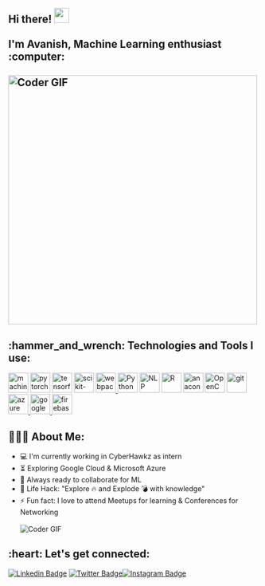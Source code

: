 <h2 align="left">
 <abc>
  <br>Hi there! <img src="https://user-images.githubusercontent.com/42378118/110234147-e3259600-7f4e-11eb-95be-0c4047144dea.gif" width="30"><br>
  <br> I'm Avanish, Machine Learning enthusiast :computer:<br>
  <br>
    <img src="https://images.squarespace-cdn.com/content/v1/5feb53185d3dab691b47361b/1609930648540-2AG2AUX4BL35UJ6H0PEZ/e2f96-old-header-machine-learning-pt1.gif" alt="Coder GIF" width="500">
 </abc>
</h2> 
<h2 align="left">:hammer_and_wrench: Technologies and Tools I use:</h2>
<p align="left">
    <a target="_blank"> <img src="https://www.prakalpana.com/wp-content/uploads/2020/10/machine-banner.png" alt="machine learning" width="40" height="40"/> </a>
    <a target="_blank"> <img src="https://pytorch.org/assets/images/pytorch-logo.png" alt="pytorch" width="40" height="40"/> </a>
<a target="_blank"> <img src="https://media.wired.com/photos/5955b14c63d43b038e9bc5e7/master/w_2560%2Cc_limit/google-tensor-flow-logo-S.jpg" alt="tensorflow" width="40" height="40"/> </a>
    <a target="_blank"> <img src="https://mpng.subpng.com/20180805/kff/kisspng-scikit-learn-python-computer-icons-scikit-image-ma-data-science-ermlab-software-5b67c768dfc2b8.4692877115335279129165.jpg" alt="scikit-learn" width="40" height="40"/> </a>
<a href="https://webpack.js.org/" target="_blank"> <img src="https://www.vectorlogo.zone/logos/js_webpack/js_webpack-icon.svg" alt="webpack" width="40" height="40"/> </a>
<a target="_blank"> <img src="https://upload.wikimedia.org/wikipedia/commons/thumb/c/c3/Python-logo-notext.svg/1200px-Python-logo-notext.svg.png" alt="Python" width="40" height="40"/> </a>
      <a target="_blank"> <img src="https://image.shutterstock.com/shutterstock/photos/1585134601/display_1500/stock-vector-head-brain-nlp-icon-vector-neuro-linguistic-programming-logo-natural-language-processing-sign-1585134601.jpg" alt="NLP" width="40" height="40"/> </a>
    <a target="_blank"> <img src="https://www.r-project.org/logo/Rlogo.svg" alt="R" width="40" height="40"/> </a>
    <a target="_blank"> <img src="https://docs.anaconda.com/_images/Navigator_Launchpad_icon.png" alt="anaconda" width="40" height="40"/> </a>
<a target="_blank"> <img src="https://images.ctfassets.net/76f8cs5bg9si/6FLCvqXO0wcsD84P6T23KH/54984093ae2e92d27910b61f06400cf2/cv.png?w=2560&q=100" alt="OpenCV" width="40" height="40"/> </a>
<a href="https://git-scm.com/" target="_blank"> <img src="https://www.vectorlogo.zone/logos/git-scm/git-scm-icon.svg" alt="git" width="40" height="40"/> </a>
<a href="https://azure.microsoft.com/en-us/" target="_blank"> <img src="https://www.vectorlogo.zone/logos/microsoft_azure/microsoft_azure-icon.svg" alt="azure" width="40" height="40"/> </a>
 <a href="https://cloud.google.com/" target="_blank"> <img src="https://www.vectorlogo.zone/logos/google_cloud/google_cloud-icon.svg" alt="google cloud" width="40" height="40"/> </a>
 <a href="https://firebase.google.com/" target="_blank"> <img src="https://www.vectorlogo.zone/logos/firebase/firebase-icon.svg" alt="firebase" width="40" height="40"/> </a>
    </p>

<h2 align="left">👨🏻‍💻 About Me:</h2>

- :computer: I'm currently working in CyberHawkz as intern
- :hourglass_flowing_sand:  Exploring Google Cloud & Microsoft Azure
- :rocket: Always ready to collaborate for ML
- :dart: Life Hack: "Explore :fire: and Explode :bomb: with knowledge" 
- :zap: Fun fact: I love to attend Meetups for learning & Conferences for Networking<br>
<br><img src="https://i.pinimg.com/originals/75/57/e8/7557e86adf897ad889687b760cf0e7ce.gif" alt="Coder GIF">
</abc>

<h2 align="left">:heart: Let's get connected:</h2>

[![Linkedin Badge](https://img.shields.io/badge/-avanish-blue?style=flat-square&logo=Linkedin&logoColor=white&link=https://www.linkedin.com/in/avanish-singh-763aa81b2)](https://www.linkedin.com/in/avanish-singh-763aa81b2) [![Twitter Badge](https://img.shields.io/badge/-@im_avanish07-1ca0f1?style=flat-square&labelColor=1ca0f1&logo=twitter&logoColor=white&link=https://twitter.com/im_avanish07)](https://twitter.com/im_avanish07)[![Instagram Badge](https://img.shields.io/badge/-@i.m_avanish-D7008A?style=flat-square&labelColor=D7008A&logo=Instagram&logoColor=white&link=https://www.instagram.com/i.m_avanish/)](https://www.instagram.com/i.m_avanish/)
